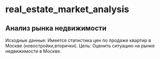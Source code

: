 # real_estate_market_analysis


Анализ рынка недвижимости
-----------------------------------------------------------------
Исходные данные:
Имеется статистика цен по продаже квартир в Москве (новостройки,вторички).
Цель:
Оценить ситуацию на рынке недвижимости в Москве.

